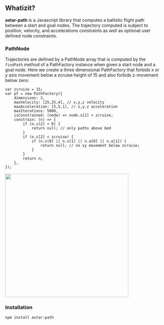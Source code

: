 ## Whatizit?
**astar-path** is a Javascript library that computes a ballistic flight path
between a start and goal nodes. The trajectory computed is subject to
position, velocity, and accelerations constraints as well as optional
user defined node constraints. 

### PathNode
Trajectories are defined by a PathNode array that is computed by the `findPath` method
of a PathFactory instance when given a start node and a goal node. Here we create
a three dimensional PathFactory that forbids x or y axis movement below a zcruise height
of 15 and also forbids z-movement below zero:

```JS
var zcruise = 15;
var pf = new PathFactory({
    dimensions: 3,
    maxVelocity: [25,25,4], // x,y,z velocity
    maxAcceleration: [5,5,1], // x,y,z acceleration
    maxIterations: 5000,
    isConstrained: (node) => node.s[2] < zcruise,
    constrain: (n) => {
        if (n.s[2] < 0) {
            return null; // only paths above bed
        }
        if (n.s[2] < zcruise) {
            if (n.v[0] || n.v[1] || n.a[0] || n.a[1]) {
                return null; // no xy movement below zcruise;
            }
        }
        return n;
    },
});
```

<a href="https://github.com/firepick/astar-path/wiki/images/constrainzy.png">
    <img src="https://github.com/firepick/astar-path/wiki/images/constrainzy.png" height=400px></a>

### Installation
`npm install astar-path`
